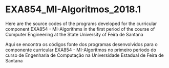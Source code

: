 # EXA854_MI-Algoritmos_2018.1

Here are the source codes of the programs developed for the curricular component EXA854 - MI-Algorithms in the first period of the course of Computer Engineering at the State University of Feira de Santana


Aqui se encontra os códigos fonte dos programas desenvolvidos para o componente curricular EXA854 - MI-Algoritmos no primeiro periodo do curso de Engenharia de Computação na Universidade Estadual de Feira de Santana
